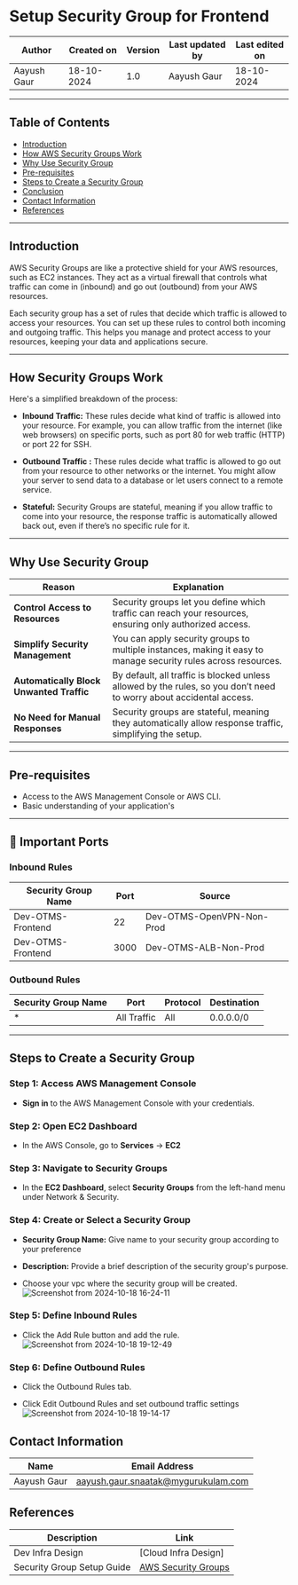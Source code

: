 # Setup Security Group for Frontend

| Author      | Created on   | Version | Last updated by | Last edited on  |
|-------------|--------------|---------|-----------------|-----------------|
| Aayush Gaur  | 18-10-2024   | 1.0     | Aayush Gaur      | 18-10-2024      |

***
## Table of Contents
+ [Introduction](#Introduction)
+ [How AWS Security Groups Work](#How-Do-AWS-Security-Groups-Work)
+ [Why Use Security Group](#Why-Use-Security-Group)
+ [Pre-requisites](#Pre-requisites)
+ [Steps to Create a Security Group](#Steps-to-Create-a-Security-Group)
+ [Conclusion](#Conclusion)
+ [Contact Information](#Contact-Information)
+ [References](#References)
  
***
## Introduction

AWS Security Groups are like a protective shield for your AWS resources, such as EC2 instances. They act as a virtual firewall that controls what traffic can come in (inbound) and go out (outbound) from your AWS resources.

Each security group has a set of rules that decide which traffic is allowed to access your resources. You can set up these rules to control both incoming and outgoing traffic. This helps you manage and protect access to your resources, keeping your data and applications secure.

***

## How Security Groups Work

Here's a simplified breakdown of the process:

- **Inbound Traffic:** These rules decide what kind of traffic is allowed into your resource. For example, you can allow traffic from the internet (like web browsers) on specific ports, such as port 80 for web traffic (HTTP) or port 22 for SSH.

- **Outbound Traffic :** These rules decide what traffic is allowed to go out from your resource to other networks or the internet. You might allow your server to send data to a database or let users connect to a remote service.

- **Stateful:** Security Groups are stateful, meaning if you allow traffic to come into your resource, the response traffic is automatically allowed back out, even if there’s no specific rule for it.

***
## Why Use Security Group

| **Reason**                     | **Explanation**                                                                                 |
|---------------------------------|-----------------------------------------------------------------------------------------------|
| **Control Access to Resources**  | Security groups let you define which traffic can reach your resources, ensuring only authorized access. |
| **Simplify Security Management** | You can apply security groups to multiple instances, making it easy to manage security rules across resources. |
| **Automatically Block Unwanted Traffic** | By default, all traffic is blocked unless allowed by the rules, so you don’t need to worry about accidental access. |
| **No Need for Manual Responses** | Security groups are stateful, meaning they automatically allow response traffic, simplifying the setup. |


***

## Pre-requisites
- Access to the AWS Management Console or AWS CLI.
- Basic understanding of your application's

***
## 🔑 Important Ports

### Inbound Rules

| Security Group Name | Port  | Source                |
|---------------------|-------|-----------------------|
| 	Dev-OTMS-Frontend | 22    |  Dev-OTMS-OpenVPN-Non-Prod |
| Dev-OTMS-Frontend        | 3000 | Dev-OTMS-ALB-Non-Prod        |

### Outbound Rules

| Security Group Name | Port         | Protocol  | Destination  |
|---------------------|--------------|-----------|--------------|
| *                   | All Traffic  | All       | 0.0.0.0/0    |

*** 

## Steps to Create a Security Group 

### Step 1: Access AWS Management Console
- **Sign in** to the AWS Management Console with your credentials.

### Step 2: Open EC2 Dashboard
- In the AWS Console, go to **Services** → **EC2**

### Step 3: Navigate to Security Groups
- In the **EC2 Dashboard**, select **Security Groups** from the left-hand menu under Network & Security.

### Step 4: Create or Select a Security Group
- **Security Group Name:**  Give name to your security group according to your preference

- **Description:** Provide a brief description of the security group's purpose.

- Choose your vpc where the security group will be created.
![Screenshot from 2024-10-18 16-24-11](https://github.com/user-attachments/assets/feca385a-1c61-4177-87af-c436072ca325)

### Step 5: Define Inbound Rules
- Click the Add Rule button and add the rule.
![Screenshot from 2024-10-18 19-12-49](https://github.com/user-attachments/assets/29c96e33-7897-4f89-90b9-4f8b9a0b35cd)

### Step 6: Define Outbound Rules
- Click the Outbound Rules tab.

- Click Edit Outbound Rules and set outbound traffic settings
![Screenshot from 2024-10-18 19-14-17](https://github.com/user-attachments/assets/4833ae04-38b7-417b-81ab-33b01d1f66a6)

## Contact Information

| Name       | Email Address                              |
|------------|--------------------------------------------|
| Aayush Gaur | aayush.gaur.snaatak@mygurukulam.com       |

## References

| Description               | Link                                                                 |
|---------------------------|----------------------------------------------------------------------|
| Dev Infra Design           | [Cloud Infra Design]
| Security Group Setup Guide | [AWS Security Groups](https://docs.aws.amazon.com/vpc/latest/userguide/vpc-security-groups.html) |




